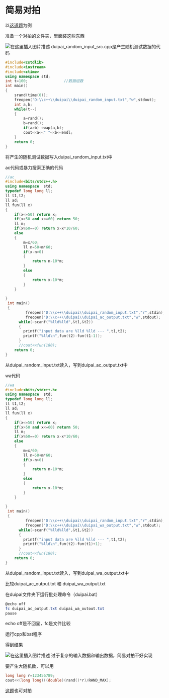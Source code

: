 # 简易对拍




以[<font cokor=red>这道题](https://ac.nowcoder.com/acm/contest/3947/C)为例

准备一个对拍的文件夹，里面装这些东西

![在这里插入图片描述](https://img-blog.csdnimg.cn/20200127222109818.PNG?x-oss-process=image/watermark,type_ZmFuZ3poZW5naGVpdGk,shadow_10,text_aHR0cHM6Ly9ibG9nLmNzZG4ubmV0L3FxXzQzNzM3Njk3,size_16,color_FFFFFF,t_70)
duipai_random_input_src.cpp是产生随机测试数据的代码

```cpp
#include<cstdlib>
#include<iostream>
#include<ctime>
using namespace std;
int t=100;                //数据组数
int main()
{
	srand(time(0));
	freopen("D:\\c++\\duipai\\duipai_random_input.txt","w",stdout);
	int a,b;
	while(t--)
	{
		a=rand();
		b=rand();
		if(a>b) swap(a,b);
		cout<<a<<" "<<b<<endl;
	}
	return 0;
} 
```
将产生的随机测试数据写入duipai_random_input.txt中

ac代码或暴力搜索正确的代码

```cpp
//ac
#include<bits/stdc++.h>
using namespace  std;
typedef long long ll;
ll t1,t2;
ll ad;
ll fun(ll x)
{
	if(x<=50) return x;
	if(x>50 and x<=60) return 50; 
	ll m;
	if(x%60==0) return x-x*10/60;
	else
	{
		m=x/60;
		ll n=50+m*60;
		if(x-n>0)
		{
			return n-10*m;
		}
		else
		{
			return x-10*m;
		}
	}
	
}
 int main()
 {
 	     freopen("D:\\c++\\duipai\\duipai_random_input.txt","r",stdin);
 	     freopen("D:\\c++\\duipai\\duipai_ac_output.txt","w",stdout);
      while(~scanf("%lld%lld",&t1,&t2)) 
      {
      	printf("input data are %lld %lld --- ",t1,t2);
      	printf("%lld\n",fun(t2)-fun(t1-1));
	  }
	  //cout<<fun(180);
    return 0;
}
```

从duipai_random_input.txt读入，写到duipai_ac_output.txt中

wa代码

```cpp
//wa
#include<bits/stdc++.h>
using namespace  std;
typedef long long ll;
ll t1,t2;
ll ad;
ll fun(ll x)
{
	if(x<=50) return x;
	if(x>50 and x<=60) return 50; 
	ll m;
	if(x%60==0) return x-x*10/60;
	else
	{
		m=x/60;
		ll n=50+m*60;
		if(x-n>0)
		{
			return n-10*m;
		}
		else
		{
			return x-10*m;
		}
	}
	
}
 int main()
 {
 	     freopen("D:\\c++\\duipai\\duipai_random_input.txt","r",stdin);
 	     freopen("D:\\c++\\duipai\\duipai_wa_output.txt","w",stdout);
      while(~scanf("%lld%lld",&t1,&t2)) 
      {
      	printf("input data are %lld %lld --- ",t1,t2);
      	printf("%lld\n",fun(t2)-fun(t1)+1);
	  }
	  //cout<<fun(180);
    return 0;
}
```
从duipai_random_input.txt读入，写到duipai_wa_output.txt中

比较duipai_ac_output.txt 和 duipai_wa_output.txt

在duipai文件夹下运行批处理命令（duipai.bat）

```powershell
@echo off
fc duipai_ac_output.txt duipai_wa_outout.txt
pause
```
echo off是不回显，fc是文件比较

运行cpp和bat程序

得到结果

![在这里插入图片描述](https://img-blog.csdnimg.cn/20200127223435668.PNG?x-oss-process=image/watermark,type_ZmFuZ3poZW5naGVpdGk,shadow_10,text_aHR0cHM6Ly9ibG9nLmNzZG4ubmV0L3FxXzQzNzM3Njk3,size_16,color_FFFFFF,t_70)
过于复杂的输入数据和输出数据，简易对拍不好实现

要产生大随机数，可以用

```cpp
long long r=123456789;
cout<<(long long)((double)(rand()*r)/RAND_MAX);
```
[这题](https://atcoder.jp/contests/abc148/tasks/abc148_e)也可对拍
